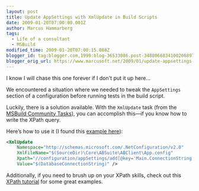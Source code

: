 ```yaml
---
layout: post
title: Update AppSettings with XmlUpdate in Build Scripts
date: 2009-01-20T07:00:00.001Z
author: Marcus Hammarberg
tags:
  - Life of a consultant
  - MSBuild
modified_time: 2009-01-20T07:00:15.088Z
blogger_id: tag:blogger.com,1999:blog-36533086.post-3488066834100206897
blogger_orig_url: https://www.marcusoft.net/2009/01/update-appsettings-with-xmlupdate-in.html
---
```


I know I will chase this one forever if I don't put it up here...

We encountered a situation where we needed to tweak the `AppSettings` section of a configuration before running tests in the build script.

Luckily, there is a solution available. With the `XmlUpdate` task (from the [MSBuild Community Tasks](http://msbuildtasks.tigris.org/)), you can accomplish this—if you know how to write the XPath query.

Here’s how to use it (I found this [example here](http://geekswithblogs.net/paulwhitblog/archive/2006/04/11/74844.aspx)):

```xml
<XmlUpdate
    Namespace="http://schemas.microsoft.com/.NetConfiguration/v2.0"
    XmlFileName="$(SourceDir)\Core\ABSuite\ABClient\App.config"
    Xpath="//configuration/appSettings/add[@key='Main.ConnectionString']/@value"
    Value="$(DatabaseConnectionString)" />
```

Additionally, if you need to brush up on your XPath skills, check out this [XPath tutorial](http://www.zvon.org/xxl/XPathTutorial/Output/examples.html) for some great examples.
